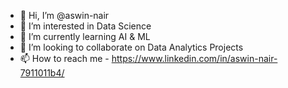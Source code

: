 - 👋 Hi, I’m @aswin-nair
- 👀 I’m interested in Data Science
- 🌱 I’m currently learning AI & ML
- 💞️ I’m looking to collaborate on Data Analytics Projects
- 📫 How to reach me - https://www.linkedin.com/in/aswin-nair-7911011b4/

<!---
aswin-nair/aswin-nair is a ✨ special ✨ repository because its `README.md` (this file) appears on your GitHub profile.
You can click the Preview link to take a look at your changes.
--->
